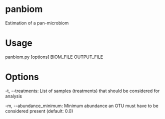 # panbiom
Estimation of a pan-microbiom 


# Usage
panbiom.py [options] BIOM_FILE OUTPUT_FILE

# Options
-t, --treatments: List of samples (treatments) that should be considered for analysis

-m, --abundance_minimum: Minimum abundance an OTU must have to be considered present (default: 0.0)



